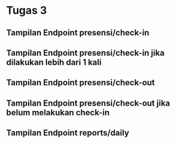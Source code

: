 # Tugas 3

## Tampilan Endpoint presensi/check-in

## Tampilan Endpoint presensi/check-in jika dilakukan lebih dari 1 kali

## Tampilan Endpoint presensi/check-out

## Tampilan Endpoint presensi/check-out jika belum melakukan check-in

## Tampilan Endpoint reports/daily